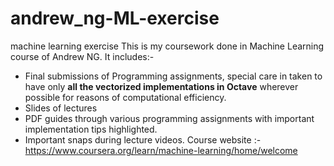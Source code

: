# andrew_ng-ML-exercise
machine learning exercise
This is my coursework done in Machine Learning course of Andrew NG. It includes:-
- Final submissions of Programming assignments, special care in taken to have only **all the vectorized implementations in Octave** wherever possible for reasons of computational efficiency.
- Slides of lectures
- PDF guides through various programming assignments with important implementation tips highlighted.
- Important snaps during lecture videos.
Course website :- https://www.coursera.org/learn/machine-learning/home/welcome
